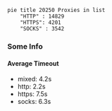 
```mermaid
pie title 20250 Proxies in list
    "HTTP" : 14829
    "HTTPS": 4201
    "SOCKS" : 3542
```

### Some Info
#### Average Timeout

- mixed: 4.2s
- http: 2.2s
- https: 7.5s
- socks: 6.3s